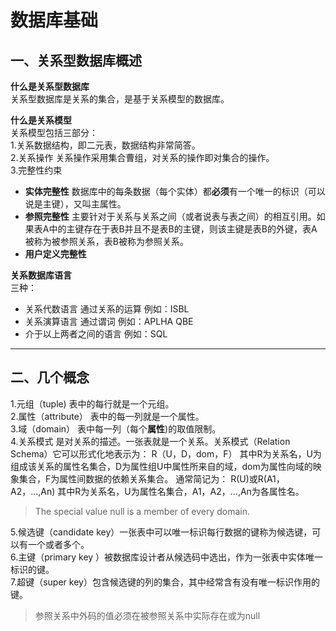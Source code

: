 数据库基础
======
一、关系型数据库概述
--
**什么是关系型数据库**  
  关系型数据库是关系的集合，是基于关系模型的数据库。  
  
**什么是关系模型**   
关系模型包括三部分：  
1.关系数据结构，即二元表，数据结构非常简答。  
2.关系操作 关系操作采用集合曹组，对关系的操作即对集合的操作。  
3.完整性约束  
+ **实体完整性**  数据库中的每条数据（每个实体）都**必须**有一个唯一的标识（可以说是主键），又叫主属性。
+ **参照完整性** 主要针对于关系与关系之间（或者说表与表之间）的相互引用。如果表A中的主键存在于表B并且不是表B的主键，则该主键是表B的外键，表A被称为被参照关系，表B被称为参照关系。
+ **用户定义完整性**
  
**关系数据库语言**  
三种：  
+ 关系代数语言 通过关系的运算  例如：ISBL
+ 关系演算语言  通过谓词   例如：APLHA QBE
+ 介于以上两者之间的语言  例如：SQL

****
二、几个概念
--
1.元组（tuple)  表中的每行就是一个元组。  
2.属性（attribute） 表中的每一列就是一个属性。  
3.域（domain） 表中每一列（每个**属性**)的取值限制。  
4.关系模式 是对关系的描述。一张表就是一个关系。关系模式（Relation Schema）它可以形式化地表示为：
R（U，D，dom，F）
其中R为关系名，U为组成该关系的属性名集合，D为属性组U中属性所来自的域，dom为属性向域的映象集合，F为属性间数据的依赖关系集合。
通常简记为：
R(U)或R(A1，A2，…,An)
其中R为关系名，U为属性名集合，A1，A2，…,An为各属性名。  

>The special value null  is a member of every domain.  

5.候选键（candidate key）一张表中可以唯一标识每行数据的键称为候选键，可以有一个或者多个。  
6.主键（primary key ）被数据库设计者从候选码中选出，作为一张表中实体唯一标识的键。  
7.超键（super key）包含候选键的列的集合，其中经常含有没有唯一标识作用的键。
>参照关系中外码的值必须在被参照关系中实际存在或为null  





